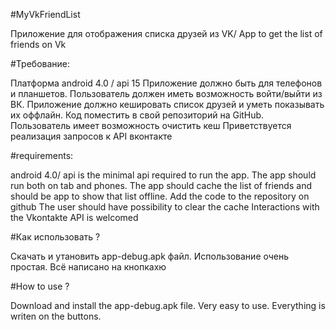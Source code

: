 #MyVkFriendList

Приложение для отображения списка друзей из VK/ App to get the list of friends on Vk 

#Требование:

Платформа android 4.0 / api 15 Приложение должно быть для телефонов и планшетов. Пользователь должен иметь возможность войти/выйти из ВК. Приложение должно кешировать список друзей и уметь показывать их оффлайн. Код поместить в свой репозиторий на GitHub. Пользователь имеет возможность очистить кеш Приветствуется реализация запросов к API вконтакте

#requirements:

android 4.0/ api is the minimal api required to run the app. The app should run both on tab and phones. The app should cache the list of friends and should be app to show that list offline. Add the code to the repository on github The user should have possibility to clear the cache Interactions with the Vkontakte API is welcomed

#Как использовать ?

Скачать и утановить app-debug.apk файл. Использование очень простая. Всё написано на кнопкахю

#How to use ?

Download and install the app-debug.apk file. Very easy to use. Everything is writen on the buttons.

